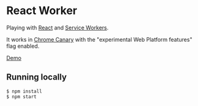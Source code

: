 React Worker
============

Playing with [React](http://facebook.github.io/react/) and [Service Workers](http://www.w3.org/TR/2014/WD-service-workers-20141118/).

It works in [Chrome Canary](https://www.google.co.uk/intl/en/chrome/browser/canary.html) with the "experimental Web Platform features" flag enabled.

[Demo](https://react-worker.herokuapp.com/)

Running locally
---------------

```
$ npm install
$ npm start
```